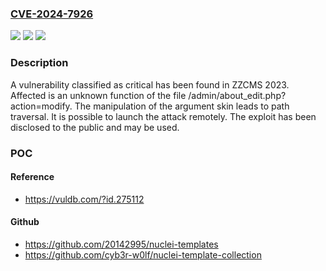 ### [CVE-2024-7926](https://cve.mitre.org/cgi-bin/cvename.cgi?name=CVE-2024-7926)
![](https://img.shields.io/static/v1?label=Product&message=ZZCMS&color=blue)
![](https://img.shields.io/static/v1?label=Version&message=%3D%202023%20&color=brighgreen)
![](https://img.shields.io/static/v1?label=Vulnerability&message=CWE-22%20Path%20Traversal&color=brighgreen)

### Description

A vulnerability classified as critical has been found in ZZCMS 2023. Affected is an unknown function of the file /admin/about_edit.php?action=modify. The manipulation of the argument skin leads to path traversal. It is possible to launch the attack remotely. The exploit has been disclosed to the public and may be used.

### POC

#### Reference
- https://vuldb.com/?id.275112

#### Github
- https://github.com/20142995/nuclei-templates
- https://github.com/cyb3r-w0lf/nuclei-template-collection

